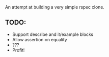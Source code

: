 An attempt at building a very simple rspec clone.

## TODO:

  * Support describe and it/example blocks
  * Allow assertion on equality
  * ???
  * Profit!
